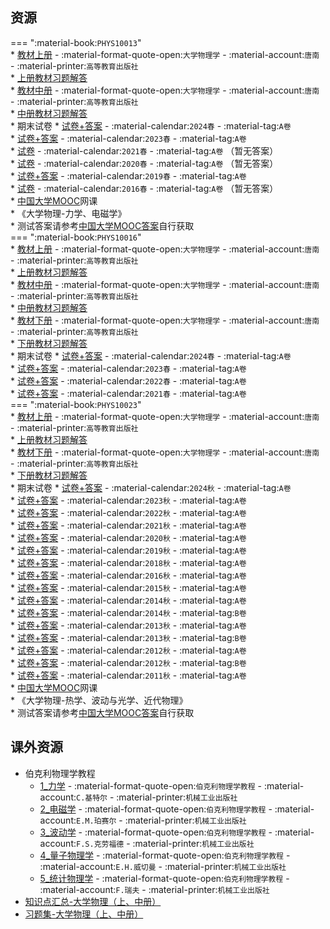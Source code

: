 ## 资源  
=== ":material-book:`PHYS10013`"  
    * [教材上册](http://api.cqu-openlib.cn/file?key=i3INQ23c627i) - :material-format-quote-open:`大学物理学` - :material-account:`唐南` - :material-printer:`高等教育出版社`  
        * [上册教材习题解答](http://api.cqu-openlib.cn/file?key=icOmL23c5f1e)  
    * [教材中册](http://api.cqu-openlib.cn/file?key=ifl4X23c6bni) - :material-format-quote-open:`大学物理学` - :material-account:`唐南` - :material-printer:`高等教育出版社`  
        * [中册教材习题解答](http://api.cqu-openlib.cn/file?key=ii5Pq23c5xhi)  
    * 期末试卷
        * [试卷+答案](http://api.cqu-openlib.cn/file?key=iHxsF23c8bli) - :material-calendar:`2024春` - :material-tag:`A卷`  
        * [试卷+答案](http://api.cqu-openlib.cn/file?key=iZdDx2yis6uj) - :material-calendar:`2023春` - :material-tag:`A卷`  
        * [试卷](http://api.cqu-openlib.cn/file?key=ijLj123c8bgd) - :material-calendar:`2021春` - :material-tag:`A卷` （暂无答案）  
        * [试卷](http://api.cqu-openlib.cn/file?key=iqnlR23c8bcj) - :material-calendar:`2020春` - :material-tag:`A卷` （暂无答案）  
        * [试卷+答案](http://api.cqu-openlib.cn/file?key=i6iG123c8b9g) - :material-calendar:`2019春` - :material-tag:`A卷`  
        * [试卷](http://api.cqu-openlib.cn/file?key=iyr0S23c8b4b) - :material-calendar:`2016春` - :material-tag:`A卷` （暂无答案）  
    * [中国大学MOOC](https://www.icourse163.org/)网课  
        * 《大学物理-力学、电磁学》  
            * 测试答案请参考[中国大学MOOC答案](../skill/推荐使用的网站等/中国大学MOOC答案.md)自行获取  
=== ":material-book:`PHYS10016`"  
    * [教材上册](http://api.cqu-openlib.cn/file?key=i3INQ23c627i) - :material-format-quote-open:`大学物理学` - :material-account:`唐南` - :material-printer:`高等教育出版社`  
        * [上册教材习题解答](http://api.cqu-openlib.cn/file?key=icOmL23c5f1e)  
    * [教材中册](http://api.cqu-openlib.cn/file?key=ifl4X23c6bni) - :material-format-quote-open:`大学物理学` - :material-account:`唐南` - :material-printer:`高等教育出版社`  
        * [中册教材习题解答](http://api.cqu-openlib.cn/file?key=ii5Pq23c5xhi)  
    * [教材下册](http://api.cqu-openlib.cn/file?key=ilpy523c68qd) - :material-format-quote-open:`大学物理学` - :material-account:`唐南` - :material-printer:`高等教育出版社`  
        * [下册教材习题解答](http://api.cqu-openlib.cn/file?key=iRlmy23c5s7i)  
    * 期末试卷
        * [试卷+答案](http://api.cqu-openlib.cn/file?key=i9lMe22kr73c) - :material-calendar:`2024春` - :material-tag:`A卷`  
        * [试卷+答案](http://api.cqu-openlib.cn/file?key=iplN523c8bwj) - :material-calendar:`2023春` - :material-tag:`A卷`  
        * [试卷+答案](http://api.cqu-openlib.cn/file?key=i7po523c8bre) - :material-calendar:`2022春` - :material-tag:`A卷`  
        * [试卷+答案](http://api.cqu-openlib.cn/file?key=iei8g23c8bpc) - :material-calendar:`2021春` - :material-tag:`A卷`  
=== ":material-book:`PHYS10023`"  
    * [教材上册](http://api.cqu-openlib.cn/file?key=i3INQ23c627i) - :material-format-quote-open:`大学物理学` - :material-account:`唐南` - :material-printer:`高等教育出版社`  
        * [上册教材习题解答](http://api.cqu-openlib.cn/file?key=icOmL23c5f1e)  
    * [教材下册](http://api.cqu-openlib.cn/file?key=ilpy523c68qd) - :material-format-quote-open:`大学物理学` - :material-account:`唐南` - :material-printer:`高等教育出版社`  
        * [下册教材习题解答](http://api.cqu-openlib.cn/file?key=iRlmy23c5s7i)  
    * 期末试卷
        * [试卷+答案](http://api.cqu-openlib.cn/file?key=iDE4M2l40xab) - :material-calendar:`2024秋` - :material-tag:`A卷`  
        * [试卷+答案](http://api.cqu-openlib.cn/file?key=iDd912i5bcuj) - :material-calendar:`2023秋` - :material-tag:`A卷`  
        * [试卷+答案](http://api.cqu-openlib.cn/file?key=iu7UL23c8cbe) - :material-calendar:`2022秋` - :material-tag:`A卷`  
        * [试卷+答案](http://api.cqu-openlib.cn/file?key=iF8sO2g38oyd) - :material-calendar:`2021秋` - :material-tag:`A卷`  
        * [试卷+答案](http://api.cqu-openlib.cn/file?key=iLa9f23c8c6j) - :material-calendar:`2020秋` - :material-tag:`A卷`  
        * [试卷+答案](http://api.cqu-openlib.cn/file?key=iAIud2g38org) - :material-calendar:`2019秋` - :material-tag:`A卷`  
        * [试卷+答案](http://api.cqu-openlib.cn/file?key=iYRT92g38oih) - :material-calendar:`2018秋` - :material-tag:`A卷`  
        * [试卷+答案](http://api.cqu-openlib.cn/file?key=idI6M2g38oba) - :material-calendar:`2016秋` - :material-tag:`A卷`  
        * [试卷+答案](http://api.cqu-openlib.cn/file?key=iEcqK2g38o2b) - :material-calendar:`2015秋` - :material-tag:`A卷`  
        * [试卷+答案](http://api.cqu-openlib.cn/file?key=iK5xh2g38noh) - :material-calendar:`2014秋` - :material-tag:`A卷`  
        * [试卷+答案](http://api.cqu-openlib.cn/file?key=iBMok2g38nwf) - :material-calendar:`2014秋` - :material-tag:`B卷`  
        * [试卷+答案](http://api.cqu-openlib.cn/file?key=iv1RZ2g38nad) - :material-calendar:`2013秋` - :material-tag:`A卷`  
        * [试卷+答案](http://api.cqu-openlib.cn/file?key=iV61k2g38nkd) - :material-calendar:`2013秋` - :material-tag:`B卷`  
        * [试卷+答案](http://api.cqu-openlib.cn/file?key=ikNc02g38mxa) - :material-calendar:`2012秋` - :material-tag:`A卷`  
        * [试卷+答案](http://api.cqu-openlib.cn/file?key=iVMRR2g38n6j) - :material-calendar:`2012秋` - :material-tag:`B卷`  
        * [试卷+答案](http://api.cqu-openlib.cn/file?key=iuXu82g38mqd) - :material-calendar:`2011秋` - :material-tag:`A卷`  
    * [中国大学MOOC](https://www.icourse163.org/)网课  
        * 《大学物理-热学、波动与光学、近代物理》  
            * 测试答案请参考[中国大学MOOC答案](../skill/推荐使用的网站等/中国大学MOOC答案.md)自行获取  

## 课外资源  
- 伯克利物理学教程  
    - [1_力学](http://api.cqu-openlib.cn/file?key=ibr4523c7jqf) - :material-format-quote-open:`伯克利物理学教程` - :material-account:`C.基特尔` - :material-printer:`机械工业出版社`  
    - [2_电磁学](http://api.cqu-openlib.cn/file?key=i4AW823c7plg) - :material-format-quote-open:`伯克利物理学教程` - :material-account:`E.M.珀赛尔` - :material-printer:`机械工业出版社`  
    - [3_波动学](http://api.cqu-openlib.cn/file?key=iHSkL23c7tti) - :material-format-quote-open:`伯克利物理学教程` - :material-account:`F.S.克劳福德` - :material-printer:`机械工业出版社`  
    - [4_量子物理学](http://api.cqu-openlib.cn/file?key=iagN023c7zoj) - :material-format-quote-open:`伯克利物理学教程` - :material-account:`E.H.威切曼` - :material-printer:`机械工业出版社`  
    - [5_统计物理学](http://api.cqu-openlib.cn/file?key=i46CF23c81wj) - :material-format-quote-open:`伯克利物理学教程` - :material-account:`F.瑞夫` - :material-printer:`机械工业出版社`  
- [知识点汇总-大学物理（上、中册）](http://api.cqu-openlib.cn/file?key=ihDCN23c9d5a)
- [习题集-大学物理（上、中册）](http://api.cqu-openlib.cn/file?key=i87kA23c96ra)